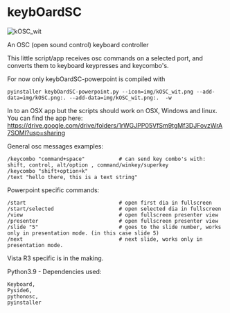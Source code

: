 # keybOardSC
![kOSC_wit](https://user-images.githubusercontent.com/65037030/202287227-b4f08bf8-f9af-4fae-8874-c086fe87a868.png)

An OSC (open sound control) keyboard controller

This little script/app receives osc commands on a selected port,
and converts them to keyboard keypresses and keycombo's.

For now only keybOardSC-powerpoint is compiled with
```
pyinstaller keybOardSC-powerpoint.py --icon=img/kOSC_wit.png --add-data=img/kOSC.png:. --add-data=img/kOSC_wit.png:.  -w
```
In to an OSX app but the scripts should work on OSX, Windows and linux. 
You can find the app here:
https://drive.google.com/drive/folders/1rWGJPP05VfSm9tgMf3DJFovzWrA7SOMl?usp=sharing

General osc messages examples:
```
/keycombo "command+space"           # can send key combo's with: shift, control, alt/option , command/winkey/superkey
/keycombo "shift+option+k"
/text "hello there, this is a text string"
```

Powerpoint specific commands:
```
/start                              # open first dia in fullscreen
/start/selected                     # open selected dia in fullscreen
/view                               # open fullscreen presenter view
/presenter                          # open fullscreen presenter view
/slide "5"                          # goes to the slide number, works only in presentation mode. (in this case slide 5)
/next                               # next slide, works only in presentation mode.
```
Vista R3 specific is in the making.


Python3.9 - Dependencies used:
```
Keyboard, 
Pyside6, 
pythonosc,
pyinstaller
```
